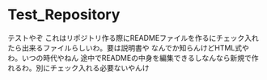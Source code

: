 # Test_Repository
テストやぞ
これはリポジトリ作る際にREADMEファイルを作るにチェック入れたら出来るファイルらしいわ。要は説明書や
なんでか知らんけどHTML式やわ。いつの時代やねん
途中でREADMEの中身を編集できるしなんなら新規で作れるわ。別にチェック入れる必要ないやんけ
